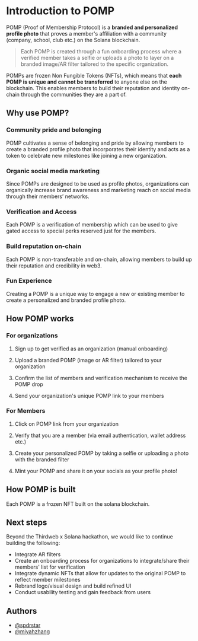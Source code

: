 # Introduction to POMP

POMP (Proof of Membership Protocol) is a **branded and personalized profile photo** that proves a member's affiliation with a community (company, school, club etc.) on the Solana blockchain.

> Each POMP is created through a fun onboarding process where a verified member takes a selfie or uploads a photo to layer on a branded image/AR filter tailored to the specific organization.

POMPs are frozen Non Fungible Tokens (NFTs), which means that **each POMP is unique and cannot be transferred** to anyone else on the blockchain. This enables members to build their reputation and identity on-chain through the communities they are a part of.

## Why use POMP?

### Community pride and belonging

POMP cultivates a sense of belonging and pride by allowing members to create a branded profile photo that incorporates their identity and acts as a token to celebrate new milestones like joining a new organization.

### Organic social media marketing

Since POMPs are designed to be used as profile photos, organizations can organically increase brand awareness and marketing reach on social media through their members’ networks.

### Verification and Access

Each POMP is a verification of membership which can be used to give gated access to special perks reserved just for the members.

### Build reputation on-chain

Each POMP is non-transferable and on-chain, allowing members to build up their reputation and credibility in web3.

### Fun Experience

Creating a POMP is a unique way to engage a new or existing member to create a personalized and branded profile photo.

## How POMP works

### For organizations

1. Sign up to get verified as an organization (manual onboarding)

2. Upload a branded POMP (image or AR filter) tailored to your organization

3. Confirm the list of members and verification mechanism to receive the POMP drop

4. Send your organization's unique POMP link to your members

### For Members

1. Click on POMP link from your organization

2. Verify that you are a member (via email authentication, wallet address etc.)

3. Create your personalized POMP by taking a selfie or uploading a photo with the branded filter

4. Mint your POMP and share it on your socials as your profile photo!

## How POMP is built

Each POMP is a frozen NFT built on the solana blockchain.

## Next steps

Beyond the Thirdweb x Solana hackathon, we would like to continue building the following:

- Integrate AR filters
- Create an onboarding process for organizations to integrate/share their members' list for verification
- Integrate dynamic NFTs that allow for updates to the original POMP to reflect member milestones
- Rebrand logo/visual design and build refined UI
- Conduct usability testing and gain feedback from users

## Authors

- [@spdrstar](https://github.com/spdrstar)
- [@miyahzhang](https://github.com/miyahzhang)
